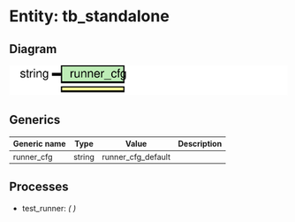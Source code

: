 # Entity: tb_standalone
## Diagram
![Diagram](tb_standalone.svg "Diagram")
## Generics
| Generic name | Type   | Value              | Description |
| ------------ | ------ | ------------------ | ----------- |
| runner_cfg   | string | runner_cfg_default |             |
## Processes
- test_runner: _(  )_

